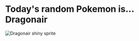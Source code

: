 # Today's random Pokemon is... Dragonair

![Dragonair shiny sprite](https://raw.githubusercontent.com/PokeAPI/sprites/master/sprites/pokemon/shiny/148.png)